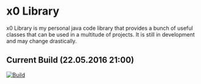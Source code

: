 # x0 Library

x0 Library is my personal java code library that provides a bunch of useful classes that can be used in a multitude of projects. It is still in development and may change drastically.

## Current Build (22.05.2016 21:00)
[![Build](http://xeroserver.org/img/download_button.png)](http://xeroserver.org/files/x0_Library.jar)

